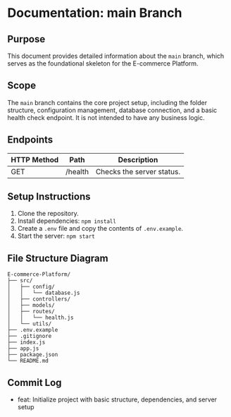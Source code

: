 # Documentation: main Branch

## Purpose
This document provides detailed information about the `main` branch, which serves as the foundational skeleton for the E-commerce Platform.

## Scope
The `main` branch contains the core project setup, including the folder structure, configuration management, database connection, and a basic health check endpoint. It is not intended to have any business logic.

## Endpoints
| HTTP Method | Path         | Description                |
|-------------|--------------|----------------------------|
| GET         | /health      | Checks the server status.  |

## Setup Instructions
1. Clone the repository.
2. Install dependencies: `npm install`
3. Create a `.env` file and copy the contents of `.env.example`.
4. Start the server: `npm start`

## File Structure Diagram
```
E-commerce-Platform/
├── src/
│   ├── config/
│   │   └── database.js
│   ├── controllers/
│   ├── models/
│   ├── routes/
│   │   └── health.js
│   └── utils/
├── .env.example
├── .gitignore
├── index.js
├── app.js
├── package.json
└── README.md
```

## Commit Log
- feat: Initialize project with basic structure, dependencies, and server setup

